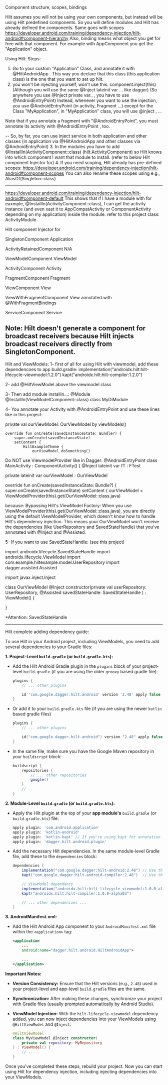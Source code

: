 Component structure, scopes, bindings

Hilt assumes you will not be using your own components, but instead will be using Hilt predefined components.
So you will define modules and Hilt has already defined the components.
Same goes with scopes
https://developer.android.com/training/dependency-injection/hilt-android#component-hierarchy
Also, binding means what object you get for free with that component. For example with AppComponent you get the "Application" object.

Using Hilt:
Steps:
1. Go to your custom "Application" Class, and annotate it with @HiltAndroidApp . This way you declare that this class (this application class) is the one that you want to set up hilt.
2. you won't be injecting yourself, won't use this: component.inject(this) (Although you will use the same @Inject lateinit var ... like dagger) (So anywhere you use @Inject private var.. , you have to use @AndroidEntryPoint)
Instead, whenever you want to use the injection, you use @AndroidEntryPoint (in activity, Fragment ...) except for the Class "MyApplication", in "MyApplication" class, you will use @inject , ...

Note that if you annotate a fragment with "@AndroidEntryPoint", you must annotate its activity with @AndroidEntryPoint , too.

-- So, by far, you can use inject service in both application and other classes (in application via @HiltAndroidApp and other classes via @AndroidEntryPoint)
3. In the modules you have to add @InstallIn(ActivityComponent::class) (hilt.ActivityComponent) so Hilt knows into which component I want that module to install. (refer to below Hilt component	Injector for)
4. If you need scoping, Hilt already has pre-defined scopes: https://developer.android.com/training/dependency-injection/hilt-android#component-scopes
You can also rename these scopes using e.g., AliasOf(Singleton::class)


------------------------------------------------------
https://developer.android.com/training/dependency-injection/hilt-android#component-default
This shows that if I have a module with for eaxmple, @InstallIn(ActivityComponent::class), I can get the activity instance (and even xast it to AppCompatActivity or ComponentActivity depending on my application) inside the module. refer to this project class: ActivityModule

Hilt component	Injector for

SingletonComponent	Application

ActivityRetainedComponent	N/A

ViewModelComponent	ViewModel

ActivityComponent	Activity

FragmentComponent	Fragment

ViewComponent	View

ViewWithFragmentComponent	View annotated with @WithFragmentBindings

ServiceComponent	Service

Note: Hilt doesn't generate a component for broadcast receivers because Hilt injects broadcast receivers directly from SingletonComponent.
-------------------------------------------------------

Hilt and ViewModels:
1- first of all for using Hilt with viewmodel, add these dependencoes to app build.gradle:
implementation("androidx.hilt:hilt-lifecycle-viewmodel:1.2.0")
kapt("androidx.hilt:hilt-compiler:1.2.0")

2- add @HiltViewModel above the viewmodel class

3- Then add module installin...:
@Module
@InstallIn(ViewModelComponent::class)
class MyDiModule

4- You annotate your Activity with @AndroidEntryPoint and use these lines like in this project:

private val ourViewModel: OurViewModel by viewModels()

    override fun onCreate(savedInstanceState: Bundle?) {
        super.onCreate(savedInstanceState)
        setContent {
            HiltExampleTheme {
                ourViewModel.doSomething()

Do NOT use ViewmodelProvider like in Dagger:
@AndroidEntryPoint
class MainActivity : ComponentActivity() {
@Inject lateinit var fT : FTest

private lateinit var ourViewModel : OurViewModel

override fun onCreate(savedInstanceState: Bundle?) {
super.onCreate(savedInstanceState)
setContent {
ourViewModel = ViewModelProvider(this).get(OurViewModel::class.java)

because:
Bypassing Hilt's ViewModel Factory: When you use ViewModelProvider(this).get(OurViewModel::class.java), you are directly using the default ViewModelProvider, which doesn't know how to handle Hilt's dependency injection. This means your OurViewModel won't receive the dependencies (like UserRepository and SavedStateHandle) that you've annotated with @Inject and @Assisted.


5- If you want to use SavedStateHandle: (see this project)

import androidx.lifecycle.SavedStateHandle
import androidx.lifecycle.ViewModel
import com.example.hiltexample.model.UserRepository
import dagger.assisted.Assisted

import javax.inject.Inject


class OurViewModel @Inject constructor(private val userRepository: UserRepository,
@Assisted savedStateHandle: SavedStateHandle
)  : ViewModel() {


}

*Attention: SavedStateHandle

-------------------------------------

Hilt complete adding dependency guide:

To use Hilt in your Android project, including ViewModels, you need to add several dependencies to your Gradle files:

**1. Project-Level `build.gradle` (or `build.gradle.kts`):**

* Add the Hilt Android Gradle plugin in the `plugins` block of your project-level `build.gradle` (if you are using the older `groovy` based gradle file):

   ```groovy
   plugins {
       // ... other plugins

       id 'com.google.dagger.hilt.android' version '2.48' apply false // Use the latest version available
   }
   ```

* Or add it to your `build.gradle.kts` file (if you are using the newer `kotlin` based gradle files)

   ```kotlin
   plugins {
       // ... other plugins

       id("com.google.dagger.hilt.android") version "2.48" apply false // Use the latest version available
   }
   ```

* In the same file, make sure you have the Google Maven repository in your `buildscript` block:

   ```groovy
   buildscript {
       repositories {
           // ... other repositories
           google()  
       }
       // ...
   }
   ```

**2. Module-Level `build.gradle` (or `build.gradle.kts`):**

* Apply the Hilt plugin at the top of your **app module's** `build.gradle` (or `build.gradle.kts`) file:

   ```groovy
   apply plugin: 'com.android.application'
   apply plugin: 'kotlin-android' 
   apply plugin: 'kotlin-kapt' // If you're using kapt for annotation processing
   apply plugin: 'dagger.hilt.android.plugin'
   ```

* Add the necessary Hilt dependencies. In the same module-level Gradle file, add these to the `dependencies` block:

   ```groovy
   dependencies {
       implementation("com.google.dagger:hilt-android:2.48") // Use the latest version available
       kapt("com.google.dagger:hilt-android-compiler:2.48")  // Use the latest version available

       // ViewModel dependency
       implementation("androidx.hilt:hilt-lifecycle-viewmodel:1.0.0-alpha03")
       kapt("androidx.hilt:hilt-compiler:1.0.0-alpha03")

       // ... other dependencies ...
   }
   ```

**3. AndroidManifest.xml:**

* Add the Hilt Android App component to your `AndroidManifest.xml` file within the `<application>` tag:

   ```xml
   <application
       ... 
       android:name="dagger.hilt.android.HiltAndroidApp"> 

       ... 
   </application>
   ```

**Important Notes:**

* **Version Consistency:** Ensure that the Hilt versions (e.g., `2.48`) used in your project-level and app-level `build.gradle` files are the same.
* **Synchronization:** After making these changes, synchronize your project with Gradle files (usually prompted automatically by Android Studio).
* **ViewModel Injection:** With the `hilt-lifecycle-viewmodel` dependency added, you can now inject dependencies into your ViewModels using `@HiltViewModel` and `@Inject`:

   ```kotlin
   @HiltViewModel
   class MyViewModel @Inject constructor(
       private val repository: MyRepository
   ) : ViewModel() { 
       // ...
   }
   ```

Once you've completed these steps, rebuild your project. Now you can start using Hilt for dependency injection, including injecting dependencies into your ViewModels.
